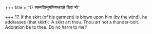 +++
title = "17 स्तनयित्नुमभिमन्त्रयते शिवा नो"

+++
17. If the skirt (of his garment) is blown upon him (by the wind), he addresses (that skirt): 'A skirt art thou. Thou art not a thunder-bolt. Adoration be to thee. Do no harm to me!'
